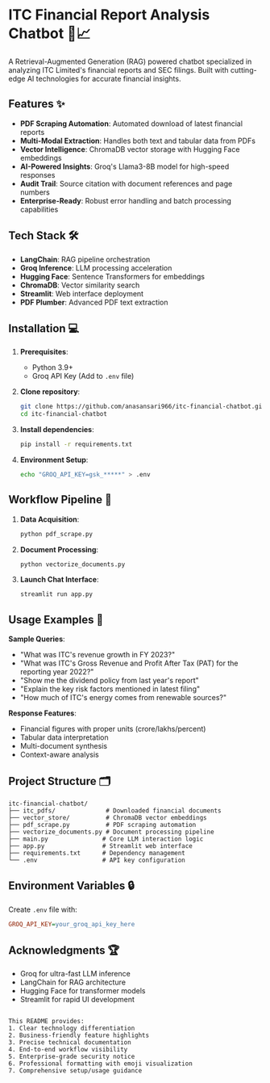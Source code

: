 # ITC Financial Report Analysis Chatbot 🤖📈

A Retrieval-Augmented Generation (RAG) powered chatbot specialized in analyzing ITC Limited's financial reports and SEC filings. Built with cutting-edge AI technologies for accurate financial insights.

## Features ✨

- **PDF Scraping Automation**: Automated download of latest financial reports
- **Multi-Modal Extraction**: Handles both text and tabular data from PDFs
- **Vector Intelligence**: ChromaDB vector storage with Hugging Face embeddings
- **AI-Powered Insights**: Groq's Llama3-8B model for high-speed responses
- **Audit Trail**: Source citation with document references and page numbers
- **Enterprise-Ready**: Robust error handling and batch processing capabilities

## Tech Stack 🛠️

- **LangChain**: RAG pipeline orchestration
- **Groq Inference**: LLM processing acceleration
- **Hugging Face**: Sentence Transformers for embeddings
- **ChromaDB**: Vector similarity search
- **Streamlit**: Web interface deployment
- **PDF Plumber**: Advanced PDF text extraction

## Installation 💻

1. **Prerequisites**:
   - Python 3.9+
   - Groq API Key (Add to `.env` file)

2. **Clone repository**:
   ```bash
   git clone https://github.com/anasansari966/itc-financial-chatbot.git
   cd itc-financial-chatbot
   ```

3. **Install dependencies**:
   ```bash
   pip install -r requirements.txt
   ```

4. **Environment Setup**:
   ```bash
   echo "GROQ_API_KEY=gsk_*****" > .env
   ```

## Workflow Pipeline 🔄

1. **Data Acquisition**:
   ```bash
   python pdf_scrape.py
   ```

2. **Document Processing**:
   ```bash
   python vectorize_documents.py
   ```

3. **Launch Chat Interface**:
   ```bash
   streamlit run app.py
   ```

## Usage Examples 💬

**Sample Queries**:
- "What was ITC's revenue growth in FY 2023?"
- "What was ITC's Gross Revenue and Profit After Tax (PAT) for the reporting year 2022?"
- "Show me the dividend policy from last year's report"
- "Explain the key risk factors mentioned in latest filing"
- "How much of ITC's energy comes from renewable sources?"

**Response Features**:
- Financial figures with proper units (crore/lakhs/percent)
- Tabular data interpretation
- Multi-document synthesis
- Context-aware analysis

## Project Structure 🗂️

```
itc-financial-chatbot/
├── itc_pdfs/              # Downloaded financial documents
├── vector_store/          # ChromaDB vector embeddings
├── pdf_scrape.py          # PDF scraping automation
├── vectorize_documents.py # Document processing pipeline
├── main.py               # Core LLM interaction logic
├── app.py                # Streamlit web interface
├── requirements.txt      # Dependency management
└── .env                  # API key configuration
```

## Environment Variables 🔒

Create `.env` file with:
```ini
GROQ_API_KEY=your_groq_api_key_here
```

## Acknowledgments 🏆

- Groq for ultra-fast LLM inference
- LangChain for RAG architecture
- Hugging Face for transformer models
- Streamlit for rapid UI development

```

This README provides:
1. Clear technology differentiation
2. Business-friendly feature highlights
3. Precise technical documentation
4. End-to-end workflow visibility
5. Enterprise-grade security notice
6. Professional formatting with emoji visualization
7. Comprehensive setup/usage guidance
